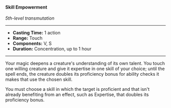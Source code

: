 #### Skill Empowerment
*5th-level transmutation*
___
- **Casting Time:** 1 action
- **Range:** Touch
- **Components:** V, S
- **Duration:** Concentration, up to 1 hour
---
Your magic deepens a creature's understanding of its own talent. You touch one willing creature and give it expertise in one skill of your choice; until the spell ends, the creature doubles its proficiency bonus for ability checks it makes that use the chosen skill.

You must choose a skill in which the target is proficient and that isn't already benefiting from an effect, such as Expertise, that doubles its proficiency bonus.